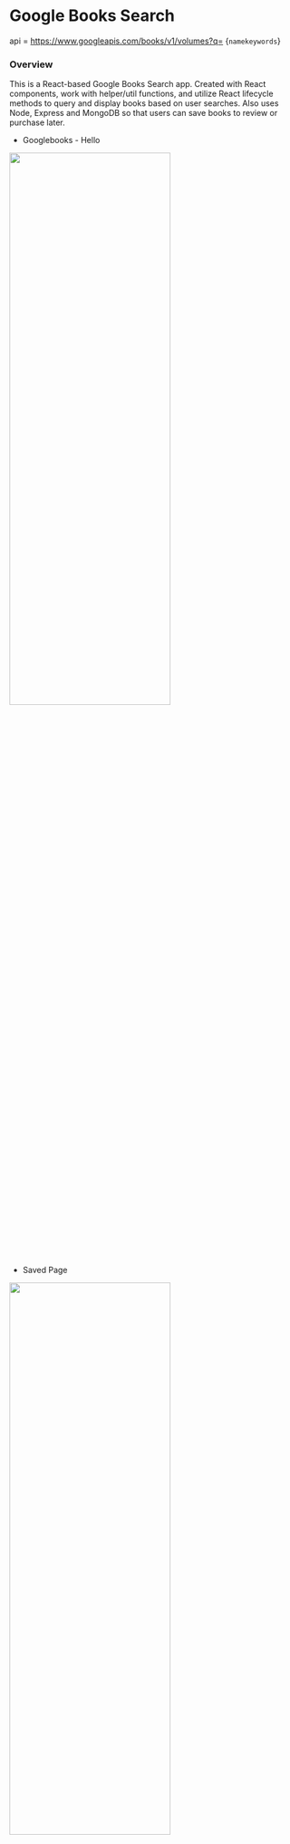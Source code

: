 # Google Books Search

api = https://www.googleapis.com/books/v1/volumes?q= {`namekeywords`}

### Overview

This is a React-based Google Books Search app. Created with React components, work with helper/util functions, and utilize React lifecycle methods to query and display books based on user searches. Also uses Node, Express and MongoDB so that users can save books to review or purchase later.

- Googlebooks - Hello
<img src="/screenshots/hello-on-googlebooks.png" width="75%" height="50%">

- Saved Page
<img src="/screenshots/saved-hello.png" width="75%" height="50%">

- Search - Hello
<img src="/screenshots/search-hello.png" width="75%" height="50%">

- Search Page
<img src="/screenshots/search-page.png" width="75%" height="50%">

